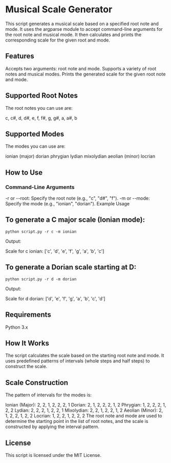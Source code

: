 # Musical Scale Generator
This script generates a musical scale based on a specified root note and mode. It uses the argparse module to accept command-line arguments for the root note and musical mode. It then calculates and prints the corresponding scale for the given root and mode.

## Features
Accepts two arguments: root note and mode.
Supports a variety of root notes and musical modes.
Prints the generated scale for the given root note and mode.
## Supported Root Notes
The root notes you can use are:

c, c#, d, d#, e, f, f#, g, g#, a, a#, b
## Supported Modes
The modes you can use are:

ionian (major)
dorian
phrygian
lydian
mixolydian
aeolian (minor)
locrian
## How to Use
### Command-Line Arguments
-r or --root: Specify the root note (e.g., "c", "d#", "f").
-m or --mode: Specify the mode (e.g., "ionian", "dorian").
Example Usage
## To generate a C major scale (Ionian mode):


```
python script.py -r c -m ionian
```
Output:

Scale for c ionian: ['c', 'd', 'e', 'f', 'g', 'a', 'b', 'c']
## To generate a Dorian scale starting at D:

```
python script.py -r d -m dorian
```
Output:


Scale for d dorian: ['d', 'e', 'f', 'g', 'a', 'b', 'c', 'd']
## Requirements
Python 3.x
## How It Works
The script calculates the scale based on the starting root note and mode. It uses predefined patterns of intervals (whole steps and half steps) to construct the scale.

## Scale Construction
The pattern of intervals for the modes is:

Ionian (Major): 2, 2, 1, 2, 2, 2, 1
Dorian: 2, 1, 2, 2, 2, 1, 2
Phrygian: 1, 2, 2, 2, 1, 2, 2
Lydian: 2, 2, 2, 1, 2, 2, 1
Mixolydian: 2, 2, 1, 2, 2, 1, 2
Aeolian (Minor): 2, 1, 2, 2, 1, 2, 2
Locrian: 1, 2, 2, 1, 2, 2, 2
The root note and mode are used to determine the starting point in the list of root notes, and the scale is constructed by applying the interval pattern.

## License
This script is licensed under the MIT License.
